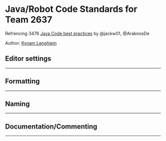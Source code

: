 # Java/Robot Code Standards for Team 2637

Refrencing 3476 [Java Code best practices](https://github.com/FRC3476/style-guides/blob/master/java-style-guide.md) by @jackw01, @AraknosDe


Author: [Kynam Lenghiem](https://github.com/Noto501)

## Editor settings
---

## Formatting
---


## Naming
---


## Documentation/Commenting
---




